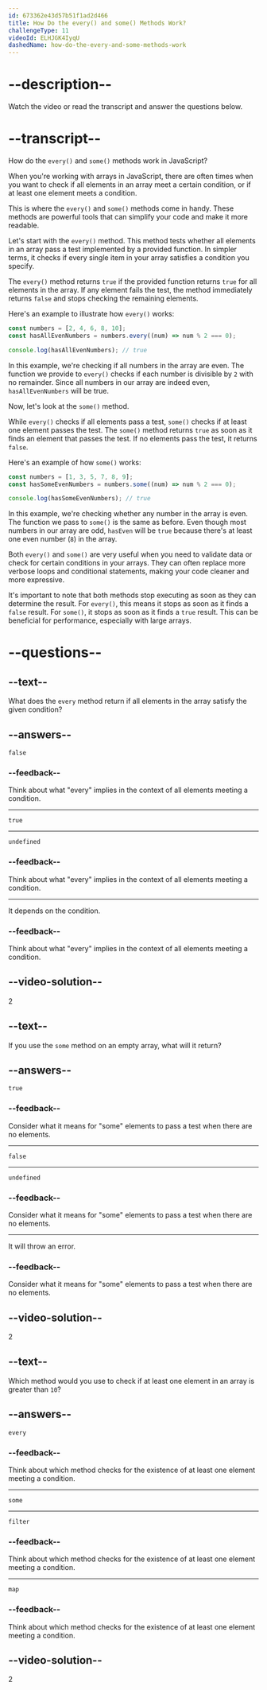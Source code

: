 ```yaml
---
id: 673362e43d57b51f1ad2d466
title: How Do the every() and some() Methods Work?
challengeType: 11
videoId: ELHJGK4IyqU
dashedName: how-do-the-every-and-some-methods-work
---
```


# --description--

Watch the video or read the transcript and answer the questions below.

# --transcript--

How do the `every()` and `some()` methods work in JavaScript?

When you're working with arrays in JavaScript, there are often times when you want to check if all elements in an array meet a certain condition, or if at least one element meets a condition.

This is where the `every()` and `some()` methods come in handy. These methods are powerful tools that can simplify your code and make it more readable.

Let's start with the `every()` method. This method tests whether all elements in an array pass a test implemented by a provided function. In simpler terms, it checks if every single item in your array satisfies a condition you specify.

The `every()` method returns `true` if the provided function returns `true` for all elements in the array. If any element fails the test, the method immediately returns `false` and stops checking the remaining elements.

Here's an example to illustrate how `every()` works:

```js
const numbers = [2, 4, 6, 8, 10];
const hasAllEvenNumbers = numbers.every((num) => num % 2 === 0);

console.log(hasAllEvenNumbers); // true
```

In this example, we're checking if all numbers in the array are even. The function we provide to `every()` checks if each number is divisible by `2` with no remainder. Since all numbers in our array are indeed even, `hasAllEvenNumbers` will be true.

Now, let's look at the `some()` method.

While `every()` checks if all elements pass a test, `some()` checks if at least one element passes the test. The `some()` method returns `true` as soon as it finds an element that passes the test. If no elements pass the test, it returns `false`.

Here's an example of how `some()` works:

```js
const numbers = [1, 3, 5, 7, 8, 9];
const hasSomeEvenNumbers = numbers.some((num) => num % 2 === 0);

console.log(hasSomeEvenNumbers); // true
```

In this example, we're checking whether any number in the array is even. The function we pass to `some()` is the same as before. Even though most numbers in our array are odd, `hasEven` will be `true` because there's at least one even number (`8`) in the array.

Both `every()` and `some()` are very useful when you need to validate data or check for certain conditions in your arrays. They can often replace more verbose loops and conditional statements, making your code cleaner and more expressive.

It's important to note that both methods stop executing as soon as they can determine the result. For `every()`, this means it stops as soon as it finds a `false` result. For `some()`, it stops as soon as it finds a `true` result. This can be beneficial for performance, especially with large arrays.

# --questions--

## --text--

What does the `every` method return if all elements in the array satisfy the given condition?

## --answers--

`false`

### --feedback--

Think about what "every" implies in the context of all elements meeting a condition.

---

`true`

---

`undefined`

### --feedback--

Think about what "every" implies in the context of all elements meeting a condition.

---

It depends on the condition.

### --feedback--

Think about what "every" implies in the context of all elements meeting a condition.

## --video-solution--

2

## --text--

If you use the `some` method on an empty array, what will it return?

## --answers--

`true`

### --feedback--

Consider what it means for "some" elements to pass a test when there are no elements.

---

`false`

---

`undefined`

### --feedback--

Consider what it means for "some" elements to pass a test when there are no elements.

---

It will throw an error.

### --feedback--

Consider what it means for "some" elements to pass a test when there are no elements.

## --video-solution--

2

## --text--

Which method would you use to check if at least one element in an array is greater than `10`?

## --answers--

`every`

### --feedback--

Think about which method checks for the existence of at least one element meeting a condition.

---

`some`

---

`filter`

### --feedback--

Think about which method checks for the existence of at least one element meeting a condition.

---

`map`

### --feedback--

Think about which method checks for the existence of at least one element meeting a condition.

## --video-solution--

2
